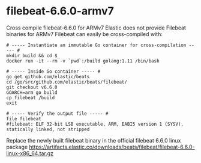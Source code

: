 # filebeat-6.6.0-armv7
Cross compile filebeat-6.6.0 for ARMv7
Elastic does not provide Filebeat binaries for ARMv7
Filebeat can easily be cross-compiled with:
```
# ----- Instantiate an immutable Go container for cross-compilation ----- #
mkdir build && cd $_
docker run -it --rm -v `pwd`:/build golang:1.11 /bin/bash

# ----- Inside Go container ----- #
go get github.com/elastic/beats
cd /go/src/github.com/elastic/beats/filebeat/
git checkout v6.6.0
GOARCH=arm go build
cp filebeat /build
exit

# ----- Verify the output file ----- #
file filebeat
#filebeat: ELF 32-bit LSB executable, ARM, EABI5 version 1 (SYSV), statically linked, not stripped
```
Replace the newly built filebeat binary in the official filebeat 6.6.0 linux package
https://artifacts.elastic.co/downloads/beats/filebeat/filebeat-6.6.0-linux-x86_64.tar.gz
